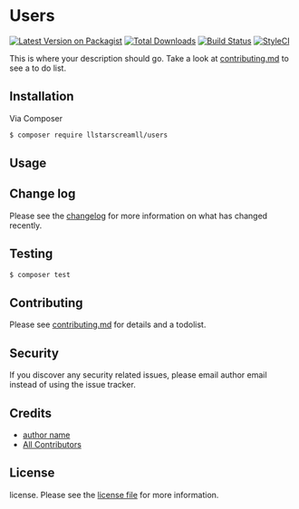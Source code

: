 # Users

[![Latest Version on Packagist][ico-version]][link-packagist]
[![Total Downloads][ico-downloads]][link-downloads]
[![Build Status][ico-travis]][link-travis]
[![StyleCI][ico-styleci]][link-styleci]

This is where your description should go. Take a look at [contributing.md](contributing.md) to see a to do list.

## Installation

Via Composer

``` bash
$ composer require llstarscreamll/users
```

## Usage

## Change log

Please see the [changelog](changelog.md) for more information on what has changed recently.

## Testing

``` bash
$ composer test
```

## Contributing

Please see [contributing.md](contributing.md) for details and a todolist.

## Security

If you discover any security related issues, please email author email instead of using the issue tracker.

## Credits

- [author name][link-author]
- [All Contributors][link-contributors]

## License

license. Please see the [license file](license.md) for more information.

[ico-version]: https://img.shields.io/packagist/v/llstarscreamll/users.svg?style=flat-square
[ico-downloads]: https://img.shields.io/packagist/dt/llstarscreamll/users.svg?style=flat-square
[ico-travis]: https://img.shields.io/travis/llstarscreamll/users/master.svg?style=flat-square
[ico-styleci]: https://styleci.io/repos/12345678/shield

[link-packagist]: https://packagist.org/packages/llstarscreamll/users
[link-downloads]: https://packagist.org/packages/llstarscreamll/users
[link-travis]: https://travis-ci.org/llstarscreamll/users
[link-styleci]: https://styleci.io/repos/12345678
[link-author]: https://github.com/llstarscreamll
[link-contributors]: ../../contributors]